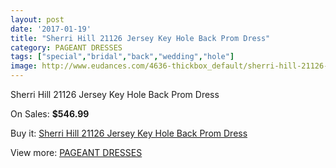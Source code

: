 ```yaml
---
layout: post
date: '2017-01-19'
title: "Sherri Hill 21126 Jersey Key Hole Back Prom Dress"
category: PAGEANT DRESSES
tags: ["special","bridal","back","wedding","hole"]
image: http://www.eudances.com/4636-thickbox_default/sherri-hill-21126-jersey-key-hole-back-prom-dress.jpg
---
```

Sherri Hill 21126 Jersey Key Hole Back Prom Dress

On Sales: **$546.99**
<a href="https://www.eudances.com/en/pageant-dresses/1558-sherri-hill-21126-jersey-key-hole-back-prom-dress.html"><amp-img layout="responsive" width="600" height="600" src="//www.eudances.com/4636-thickbox_default/sherri-hill-21126-jersey-key-hole-back-prom-dress.jpg" alt="Sherri Hill 21126 Jersey Key Hole Back Prom Dress 0" /></a>
<a href="https://www.eudances.com/en/pageant-dresses/1558-sherri-hill-21126-jersey-key-hole-back-prom-dress.html"><amp-img layout="responsive" width="600" height="600" src="//www.eudances.com/4637-thickbox_default/sherri-hill-21126-jersey-key-hole-back-prom-dress.jpg" alt="Sherri Hill 21126 Jersey Key Hole Back Prom Dress 1" /></a>

Buy it: [Sherri Hill 21126 Jersey Key Hole Back Prom Dress](https://www.eudances.com/en/pageant-dresses/1558-sherri-hill-21126-jersey-key-hole-back-prom-dress.html "Sherri Hill 21126 Jersey Key Hole Back Prom Dress")

View more: [PAGEANT DRESSES](https://www.eudances.com/en/16-pageant-dresses "PAGEANT DRESSES")